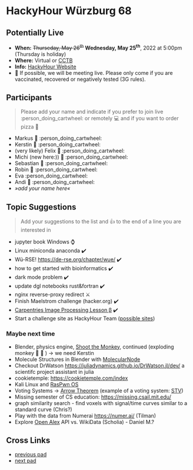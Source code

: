 # HackyHour Würzburg 68

## Potentially Live
 - **When:** ~~Thurseday, May 26<sup>th</sup>~~ **Wednesday, May 25<sup>th</sup>**, 2022 at 5:00pm (Thursday is holiday)
  - **Where:** Virtual or [CCTB](https://www.google.de/maps/place/Zentrum+f%C3%BCr+Computergest%C3%BCtzte+und+Theoretische+Biologie+(CCTB),+Universit%C3%A4t+W%C3%BCrzburg/@49.7850748,9.9720102,18z/data=!3m1!4b1!4m5!3m4!1s0x47a28fc802e5e8d9:0x6b62d2cbd2e6f094!8m2!3d49.7849749!4d9.9729537)
 - **Info:** [HackyHour Website](http://hackyhour.github.io/Wuerzburg/)
 - :vertical_traffic_light:  If possible, we will be meeting live. Please only come if you are vaccinated, recovered or negatively tested (3G rules).

## Participants
> Please add your name and indicate if you prefer to join live :person_doing_cartwheel: or remotely :computer: and if you want to order pizza :pizza: 
 - Markus :pizza: :person_doing_cartwheel:
 - Kerstin :pizza: :person_doing_cartwheel:
 - (very likely) Felix :pizza: :person_doing_cartwheel: 
 - Michi (new here:)) :pizza: :person_doing_cartwheel:
 - Sebastian :pizza: :person_doing_cartwheel:
 - Robin :pizza: :person_doing_cartwheel: 
 - Eva :person_doing_cartwheel: 
- Andi :pizza: :person_doing_cartwheel: 
 - *»add your name here«*
 
## Topic Suggestions
> Add your suggestions to the list and :+1: to the end of a line you are interested in
  
 - jupyter book Windows :watch: 
 - Linux miniconda anaconda :heavy_check_mark: 
 - Wü-RSE! https://de-rse.org/chapter/wue/ :heavy_check_mark: 
 - how to get started with bioinformatics :heavy_check_mark: 
 - dark mode problem :heavy_check_mark: 
 - update dgl notebooks rust&fortran :heavy_check_mark: 
 - nginx reverse-proxy redirect :crossed_swords: 
 - Finish Maelstrom challenge (hacker.org) :heavy_check_mark: 
 - [Carpentries Image Processing Lesson β](https://carpentries.org/blog/2022/05/image-processing-beta-announcement/) :heavy_check_mark: 
 - Start a challenge site as HackyHour Team ([possible sites](http://www.wechall.net/active_sites))

### Maybe next time
 - Blender, physics engine, [Shoot the Monkey](https://www.youtube.com/watch?v=0jGZnMf3rPo), continued (exploding monkey :hear_no_evil: :exploding_head: ) &rarr; we need Kerstin
 - Molecule Structures in Blender with [MolecularNode](https://github.com/BradyAJohnston/MolecularNodes)
 - Checkout DrWatson https://juliadynamics.github.io/DrWatson.jl/dev/ a scientifc project assistant in julia
 - cookietemple: https://cookietemple.com/index
 - Kali Linux and [RasPwn OS](http://raspwn.org/)
 - Voting Systems → [Arrow Theorem](https://en.wikipedia.org/wiki/Arrow%27s_impossibility_theorem) (example of a voting system: [STV](https://en.wikipedia.org/wiki/Counting_single_transferable_votes#Meek))
 - Missing semester of CS education: https://missing.csail.mit.edu/
 - graph similarity search - find voxels with signal/time curves similar to a standard curve (Chris?)
 - Play with the data from Numerai https://numer.ai/ (Tilman)
 - Explore [Open Alex](https://docs.openalex.org/) API vs. WikiData (Scholia) - Daniel M.?

## Cross Links
 - [previous pad](https://hackyhour.github.io/Wuerzburg/pad_archive/HackyHour_Wuerzburg_67)
 - [next pad](https://hackyhour.github.io/Wuerzburg/pad_archive/HackyHour_Wuerzburg_69)
